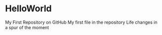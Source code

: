 # HelloWorld
My First Repository on GitHub
My first file in the repository
Life changes in a spur of the moment

